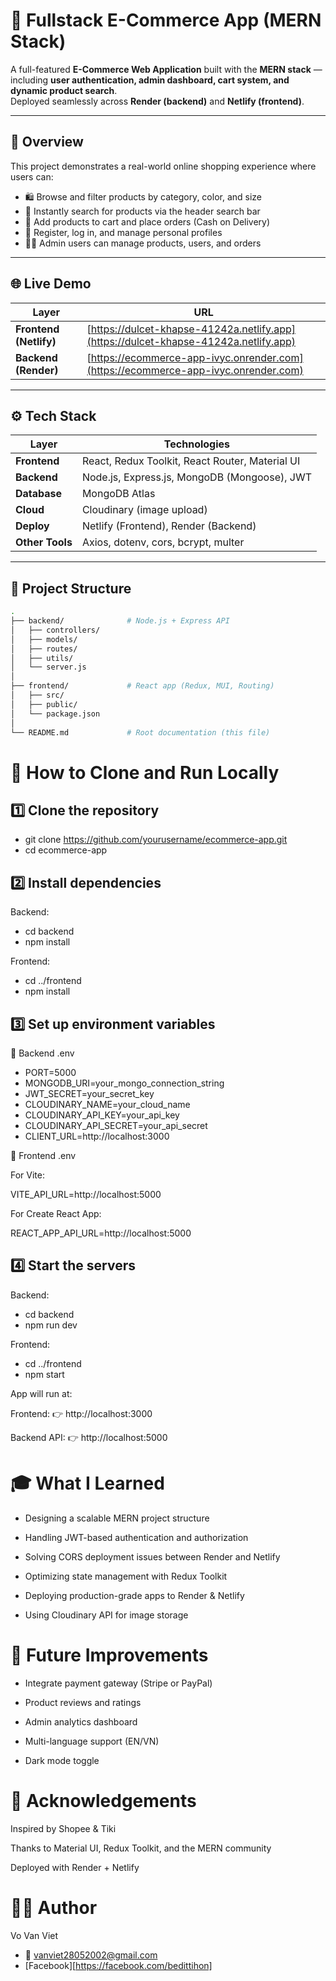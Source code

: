 # 🛒 Fullstack E-Commerce App (MERN Stack)

A full-featured **E-Commerce Web Application** built with the **MERN stack** — including **user authentication, admin dashboard, cart system, and dynamic product search**.  
Deployed seamlessly across **Render (backend)** and **Netlify (frontend)**.

---

## 🧭 Overview

This project demonstrates a real-world online shopping experience where users can:

- 🛍️ Browse and filter products by category, color, and size
- 🔎 Instantly search for products via the header search bar
- 🛒 Add products to cart and place orders (Cash on Delivery)
- 👤 Register, log in, and manage personal profiles
- 🧑‍💼 Admin users can manage products, users, and orders

---

## 🌐 Live Demo

| Layer                  | URL                                                                                  |
| ---------------------- | ------------------------------------------------------------------------------------ |
| **Frontend (Netlify)** | [https://dulcet-khapse-41242a.netlify.app](https://dulcet-khapse-41242a.netlify.app) |
| **Backend (Render)**   | [https://ecommerce-app-ivyc.onrender.com](https://ecommerce-app-ivyc.onrender.com)   |

---

## ⚙️ Tech Stack

| Layer           | Technologies                                    |
| --------------- | ----------------------------------------------- |
| **Frontend**    | React, Redux Toolkit, React Router, Material UI |
| **Backend**     | Node.js, Express.js, MongoDB (Mongoose), JWT    |
| **Database**    | MongoDB Atlas                                   |
| **Cloud**       | Cloudinary (image upload)                       |
| **Deploy**      | Netlify (Frontend), Render (Backend)            |
| **Other Tools** | Axios, dotenv, cors, bcrypt, multer             |

---

## 📂 Project Structure

```bash
.
├── backend/              # Node.js + Express API
│   ├── controllers/
│   ├── models/
│   ├── routes/
│   ├── utils/
│   └── server.js
│
├── frontend/             # React app (Redux, MUI, Routing)
│   ├── src/
│   ├── public/
│   └── package.json
│
└── README.md             # Root documentation (this file)
```

# 🚀 How to Clone and Run Locally

## 1️⃣ Clone the repository

- git clone https://github.com/yourusername/ecommerce-app.git
- cd ecommerce-app

## 2️⃣ Install dependencies

Backend:

- cd backend
- npm install

Frontend:

- cd ../frontend
- npm install

## 3️⃣ Set up environment variables

🧩 Backend .env

- PORT=5000
- MONGODB_URI=your_mongo_connection_string
- JWT_SECRET=your_secret_key
- CLOUDINARY_NAME=your_cloud_name
- CLOUDINARY_API_KEY=your_api_key
- CLOUDINARY_API_SECRET=your_api_secret
- CLIENT_URL=http://localhost:3000

🧩 Frontend .env

For Vite:

VITE_API_URL=http://localhost:5000

For Create React App:

REACT_APP_API_URL=http://localhost:5000

## 4️⃣ Start the servers

Backend:

- cd backend
- npm run dev

Frontend:

- cd ../frontend
- npm start

App will run at:

Frontend: 👉 http://localhost:3000

Backend API: 👉 http://localhost:5000

# 🎓 What I Learned

- Designing a scalable MERN project structure

- Handling JWT-based authentication and authorization

- Solving CORS deployment issues between Render and Netlify

- Optimizing state management with Redux Toolkit

- Deploying production-grade apps to Render & Netlify

- Using Cloudinary API for image storage

# 🔮 Future Improvements

- Integrate payment gateway (Stripe or PayPal)

- Product reviews and ratings

- Admin analytics dashboard

- Multi-language support (EN/VN)

- Dark mode toggle

# 🙏 Acknowledgements

Inspired by Shopee & Tiki

Thanks to Material UI, Redux Toolkit, and the MERN community

Deployed with Render + Netlify

# 🧑‍💻 Author

Vo Van Viet

- 📧 vanviet28052002@gmail.com
- [Facebook][https://facebook.com/bedittihon]
